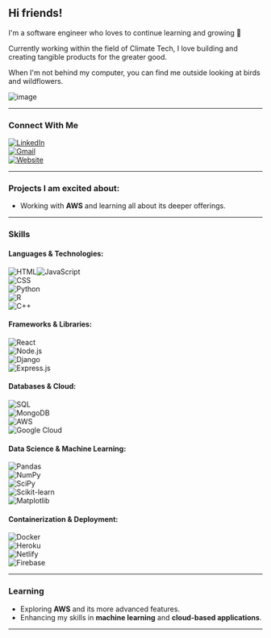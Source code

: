 ## Hi friends! 

I'm a software engineer who loves to continue learning and growing 🌱

Currently working within the field of Climate Tech, I love building and creating tangible products for the greater good.

When I'm not behind my computer, you can find me outside looking at birds and wildflowers.

![image](https://media.giphy.com/media/uSq127Uq8aGoJ4Mnvv/giphy.gif)

---

### Connect With Me

[![LinkedIn](https://img.shields.io/badge/linkedin-%230077B5.svg?style=for-the-badge&logo=linkedin&logoColor=white)](https://www.linkedin.com/in/lindsey-dukles-3538a687/)  
[![Gmail](https://img.shields.io/badge/Gmail-D14836?logo=gmail&logoColor=white)](mailto:lindseydukles@gmail.com)  
[![Website](https://img.shields.io/website-up-down-green-red/http/shields.io.svg)](https://lindsey-dukles-portfolio.netlify.app/)

---

### Projects I am excited about:

- Working with **AWS** and learning all about its deeper offerings.

---

### Skills

#### Languages & Technologies:
![HTML](https://img.shields.io/badge/HTML5-E34F26?style=for-the-badge&logo=html5&logoColor=white)![JavaScript](https://img.shields.io/badge/JavaScript-323330?style=for-the-badge&logo=javascript&logoColor=F7DF1E)  
![CSS](https://img.shields.io/badge/CSS3-1572B6?style=for-the-badge&logo=css3&logoColor=white)  
![Python](https://img.shields.io/badge/Python-FFD43B?style=for-the-badge&logo=python&logoColor=blue)  
![R](https://img.shields.io/badge/r-%23276DC3.svg?style=for-the-badge&logo=r&logoColor=white)  
![C++](https://img.shields.io/badge/C++-00599C?style=for-the-badge&logo=cplusplus&logoColor=white)

#### Frameworks & Libraries:
![React](https://img.shields.io/badge/React-20232A?style=for-the-badge&logo=react&logoColor=61DAFB)  
![Node.js](https://img.shields.io/badge/node.js-6DA55F?style=for-the-badge&logo=node.js&logoColor=white)  
![Django](https://img.shields.io/badge/Django-092E20?style=for-the-badge&logo=django&logoColor=green)  
![Express.js](https://img.shields.io/badge/express.js-%23404d59.svg?style=for-the-badge&logo=express&logoColor=%2361DAFB)  

#### Databases & Cloud:
![SQL](https://img.shields.io/badge/Microsoft%20SQL%20Server-CC2927?style=for-the-badge&logo=microsoft%20sql%20server&logoColor=white)  
![MongoDB](https://img.shields.io/badge/MongoDB-47A248?style=for-the-badge&logo=mongodb&logoColor=white)  
![AWS](https://img.shields.io/badge/AWS-%23FF9900.svg?logo=amazon-web-services&logoColor=white)  
![Google Cloud](https://img.shields.io/badge/GoogleCloud-%234285F4.svg?style=for-the-badge&logo=google-cloud&logoColor=white)  

#### Data Science & Machine Learning:
![Pandas](https://img.shields.io/badge/pandas-%23150458.svg?style=for-the-badge&logo=pandas&logoColor=white)  
![NumPy](https://img.shields.io/badge/numpy-%23013243.svg?style=for-the-badge&logo=numpy&logoColor=white)  
![SciPy](https://img.shields.io/badge/SciPy-%230C55A5.svg?style=for-the-badge&logo=scipy&logoColor=%white)  
![Scikit-learn](https://img.shields.io/badge/scikit--learn-%23F7931E.svg?style=for-the-badge&logo=scikit-learn&logoColor=white)  
![Matplotlib](https://img.shields.io/badge/Matplotlib-%23ffffff.svg?style=for-the-badge&logo=Matplotlib&logoColor=black)

#### Containerization & Deployment:
![Docker](https://img.shields.io/badge/Docker-2496ED?logo=docker&logoColor=fff)  
![Heroku](https://img.shields.io/badge/heroku-%23430098.svg?style=for-the-badge&logo=heroku&logoColor=white)  
![Netlify](https://img.shields.io/badge/netlify-%23000000.svg?style=for-the-badge&logo=netlify&logoColor=#00C7B7)  
![Firebase](https://img.shields.io/badge/firebase-%23039BE5.svg?style=for-the-badge&logo=firebase)  

---

### Learning

- Exploring **AWS** and its more advanced features.
- Enhancing my skills in **machine learning** and **cloud-based applications**.

---

[1]: https://www.linkedin.com/in/lindsey-dukles-3538a687/  
[2]: mailto:lindseydukles@gmail.com  
[3]: https://lindsey-dukles-portfolio.netlify.app/
